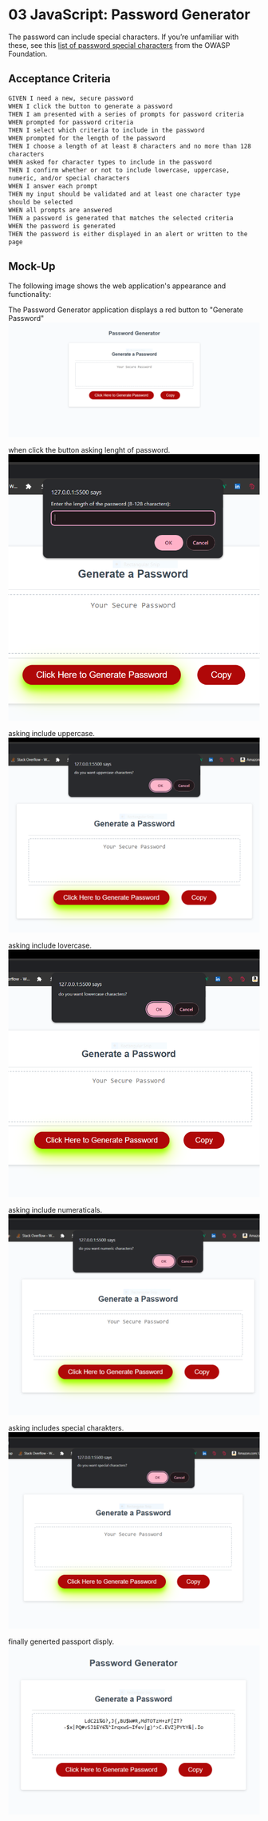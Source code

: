 # 03 JavaScript: Password Generator

The password can include special characters. If you’re unfamiliar with these, see this [list of password special characters](https://www.owasp.org/index.php/Password_special_characters) from the OWASP Foundation.


## Acceptance Criteria

```
GIVEN I need a new, secure password
WHEN I click the button to generate a password
THEN I am presented with a series of prompts for password criteria
WHEN prompted for password criteria
THEN I select which criteria to include in the password
WHEN prompted for the length of the password
THEN I choose a length of at least 8 characters and no more than 128 characters
WHEN asked for character types to include in the password
THEN I confirm whether or not to include lowercase, uppercase, numeric, and/or special characters
WHEN I answer each prompt
THEN my input should be validated and at least one character type should be selected
WHEN all prompts are answered
THEN a password is generated that matches the selected criteria
WHEN the password is generated
THEN the password is either displayed in an alert or written to the page
```

## Mock-Up

The following image shows the web application's appearance and functionality:

The Password Generator application displays a red button to "Generate Password"
![The Password Generator application displays a red button to "Generate Password".](./Assets/screenshots/howitlooks.PNG)

when click the button asking lenght of password.
![when click the button asking lenght of password.](./Assets/screenshots/lenghtofpassword.PNG)

asking include uppercase.
![asking include uppercase.](./Assets/screenshots/doyouwannauppercase.PNG)

asking include lovercase.
![asking include lovercase.](./Assets/screenshots/doyouwannalowercase.PNG)

asking include numeraticals.
![asking include numeraticals.](./Assets/screenshots/doyouwannanubers.PNG)

asking includes special charakters.
![asking includes special charakters.](./Assets/screenshots/doyuowantspecialchar.PNG)

finally generted passport disply.
![finally generted passport disply.](./Assets/screenshots/password.PNG)


